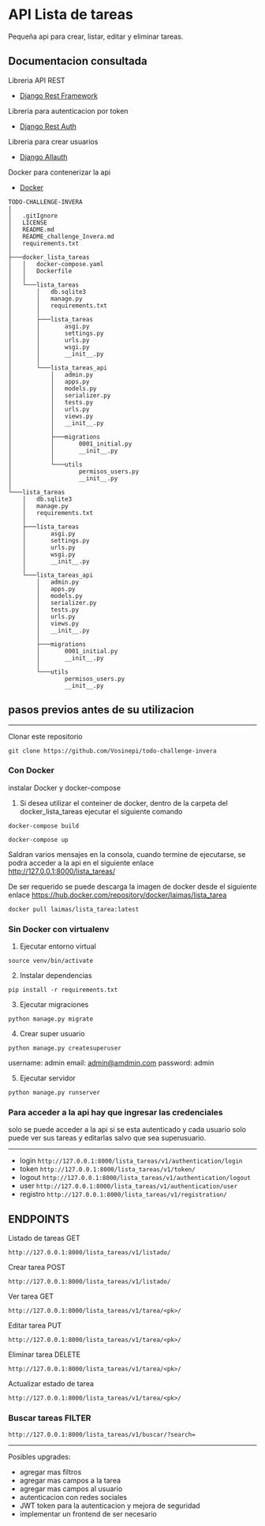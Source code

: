 # API Lista de tareas

Pequeña api para crear, listar, editar y eliminar tareas.

## Documentacion consultada

Libreria API REST

- [Django Rest Framework](https://www.django-rest-framework.org/)

Libreria para autenticacion por token

- [Django Rest Auth](https://dj-rest-auth.readthedocs.io/en/latest/)

Libreria para crear usuarios

- [Django Allauth](https://django-allauth.readthedocs.io/en/latest/index.html)

Docker para contenerizar la api

- [Docker](https://docs.docker.com/get-started/)

```
TODO-CHALLENGE-INVERA
|
│   .gitIgnore
│   LICENSE
│   README.md
│   README_challenge_Invera.md
│   requirements.txt
│
├───docker_lista_tareas
│   │   docker-compose.yaml
│   │   Dockerfile
│   │
│   └───lista_tareas
│       │   db.sqlite3
│       │   manage.py
│       │   requirements.txt
│       │
│       ├───lista_tareas
│       │       asgi.py
│       │       settings.py
│       │       urls.py
│       │       wsgi.py
│       │       __init__.py
│       │
│       └───lista_tareas_api
│           │   admin.py
│           │   apps.py
│           │   models.py
│           │   serializer.py
│           │   tests.py
│           │   urls.py
│           │   views.py
│           │   __init__.py
│           │
│           ├───migrations
│           │       0001_initial.py
│           │       __init__.py
│           │
│           └───utils
│                   permisos_users.py
│                   __init__.py
│
└───lista_tareas
    │   db.sqlite3
    │   manage.py
    │   requirements.txt
    │
    ├───lista_tareas
    │       asgi.py
    │       settings.py
    │       urls.py
    │       wsgi.py
    │       __init__.py
    │
    └───lista_tareas_api
        │   admin.py
        │   apps.py
        │   models.py
        │   serializer.py
        │   tests.py
        │   urls.py
        │   views.py
        │   __init__.py
        │
        ├───migrations
        │       0001_initial.py
        │       __init__.py
        │
        └───utils
                permisos_users.py
                __init__.py

```

## pasos previos antes de su utilizacion

---

Clonar este repositorio

`git clone https://github.com/Vosinepi/todo-challenge-invera`

### Con Docker

instalar Docker y docker-compose

1. Si desea utilizar el conteiner de docker, dentro de la carpeta del docker_lista_tareas ejecutar el siguiente comando

`docker-compose build`

`docker-compose up`

Saldran varios mensajes en la consola, cuando termine de ejecutarse, se podra acceder a la api en el siguiente enlace http://127.0.0.1:8000/lista_tareas/

De ser requerido se puede descarga la imagen de docker desde el siguiente enlace https://hub.docker.com/repository/docker/laimas/lista_tarea

`docker pull laimas/lista_tarea:latest`

### Sin Docker con virtualenv

1. Ejecutar entorno virtual

`source venv/bin/activate`

2. Instalar dependencias

`pip install -r requirements.txt`

3. Ejecutar migraciones

`python manage.py migrate`

4. Crear super usuario

`python manage.py createsuperuser`

username: admin
email: admin@amdmin.com
password: admin

5. Ejecutar servidor

`python manage.py runserver`

### Para acceder a la api hay que ingresar las credenciales

solo se puede acceder a la api si se esta autenticado y cada usuario solo puede ver sus tareas y editarlas salvo que sea superusuario.

---

- login
  `http://127.0.0.1:8000/lista_tareas/v1/authentication/login`
- token
  `http://127.0.0.1:8000/lista_tareas/v1/token/`
- logout
  `http://127.0.0.1:8000/lista_tareas/v1/authentication/logout`
- user
  `http://127.0.0.1:8000/lista_tareas/v1/authentication/user`
- registro
  `http://127.0.0.1:8000/lista_tareas/v1/registration/`

## ENDPOINTS

Listado de tareas GET

`http://127.0.0.1:8000/lista_tareas/v1/listado/`

Crear tarea POST

`http://127.0.0.1:8000/lista_tareas/v1/listado/`

Ver tarea GET

`http://127.0.0.1:8000/lista_tareas/v1/tarea/<pk>/`

Editar tarea PUT

`http://127.0.0.1:8000/lista_tareas/v1/tarea/<pk>/`

Eliminar tarea DELETE

`http://127.0.0.1:8000/lista_tareas/v1/tarea/<pk>/`

Actualizar estado de tarea

`http://127.0.0.1:8000/lista_tareas/v1/tarea/<pk>/`

### Buscar tareas FILTER

`http://127.0.0.1:8000/lista_tareas/v1/buscar/?search=`

---

Posibles upgrades:

- agregar mas filtros
- agregar mas campos a la tarea
- agregar mas campos al usuario
- autenticacion con redes sociales
- JWT token para la autenticacion y mejora de seguridad
- implementar un frontend de ser necesario
